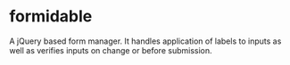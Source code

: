 formidable
============

A jQuery based form manager. It handles application of labels to inputs as well as verifies inputs on change or before submission.
